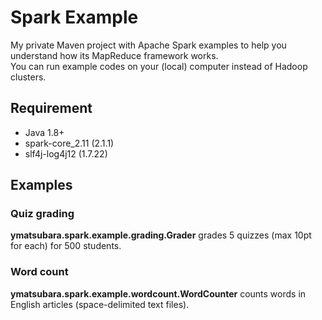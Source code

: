 # Spark Example
My private Maven project with Apache Spark examples to help you understand how its MapReduce framework works.  
You can run example codes on your (local) computer instead of Hadoop clusters.  

## Requirement
- Java 1.8+
- spark-core_2.11 (2.1.1)
- slf4j-log4j12 (1.7.22)

## Examples
### Quiz grading
**ymatsubara.spark.example.grading.Grader** grades 5 quizzes (max 10pt for each) for 500 students.  

### Word count
**ymatsubara.spark.example.wordcount.WordCounter** counts words in English articles (space-delimited text files).  

